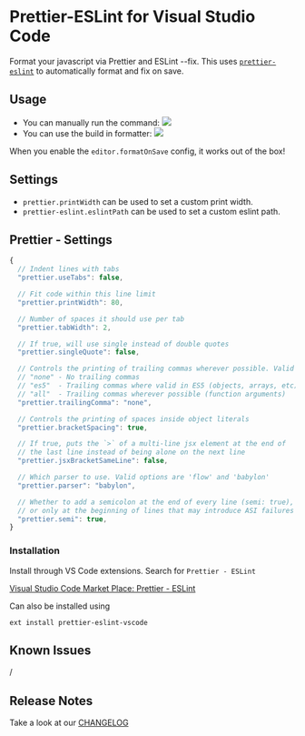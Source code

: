 # Prettier-ESLint for Visual Studio Code

Format your javascript via Prettier and ESLint --fix. This uses [`prettier-eslint`][prettier-eslint] to automatically format and fix on save.

## Usage

- You can manually run the command: ![](https://github.com/RobinMalfait/prettier-eslint-code/raw/master/screenshots/command.png)
- You can use the build in formatter: ![](https://github.com/RobinMalfait/prettier-eslint-code/raw/master/screenshots/format.png)

When you enable the `editor.formatOnSave` config, it works out of the box!

## Settings

- `prettier.printWidth` can be used to set a custom print width.
- `prettier-eslint.eslintPath` can be used to set a custom eslint path.

## Prettier - Settings

```js
{
  // Indent lines with tabs
  "prettier.useTabs": false,

  // Fit code within this line limit
  "prettier.printWidth": 80,

  // Number of spaces it should use per tab
  "prettier.tabWidth": 2,

  // If true, will use single instead of double quotes
  "prettier.singleQuote": false,

  // Controls the printing of trailing commas wherever possible. Valid options:
  // "none" - No trailing commas
  // "es5"  - Trailing commas where valid in ES5 (objects, arrays, etc)
  // "all"  - Trailing commas wherever possible (function arguments)
  "prettier.trailingComma": "none",

  // Controls the printing of spaces inside object literals
  "prettier.bracketSpacing": true,

  // If true, puts the `>` of a multi-line jsx element at the end of
  // the last line instead of being alone on the next line
  "prettier.jsxBracketSameLine": false,

  // Which parser to use. Valid options are 'flow' and 'babylon'
  "prettier.parser": "babylon",

  // Whether to add a semicolon at the end of every line (semi: true),
  // or only at the beginning of lines that may introduce ASI failures (semi: false)
  "prettier.semi": true,
}
```

### Installation

Install through VS Code extensions. Search for `Prettier - ESLint`

[Visual Studio Code Market Place: Prettier - ESLint](https://marketplace.visualstudio.com/items?itemName=RobinMalfait.prettier-eslint-vscode)

Can also be installed using 

```
ext install prettier-eslint-vscode
```

## Known Issues

/

## Release Notes

Take a look at our [CHANGELOG](CHANGELOG.md)

[prettier-eslint]: https://github.com/prettier/prettier-eslint